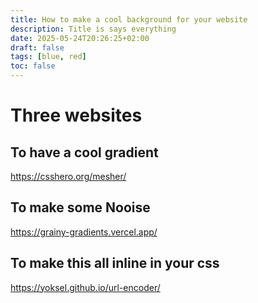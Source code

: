 ```yaml
---
title: How to make a cool background for your website
description: Title is says everything
date: 2025-05-24T20:26:25+02:00
draft: false
tags: [blue, red]
toc: false
---
```



# Three websites

## To have a cool gradient

https://csshero.org/mesher/

## To make some Nooise

https://grainy-gradients.vercel.app/

## To make this all inline in your css

https://yoksel.github.io/url-encoder/